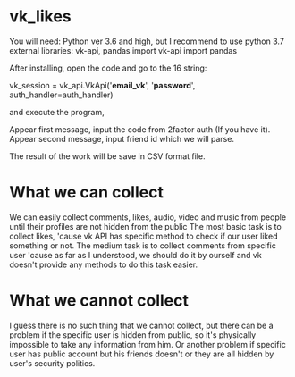 # vk_likes
You will need: Python ver 3.6 and high, but I recommend to use python 3.7
external libraries: vk-api, pandas
import vk-api
import pandas

After installing, open the code and go to the 16 string: 

vk_session = vk_api.VkApi('__email_vk__', '__password__', auth_handler=auth_handler)

and execute the program,

Appear first message, input the code from 2factor auth (If you have it).
Appear second message, input friend id which we will parse. 

The result of the work will be save in CSV format file. 

# What we can collect

We can easily collect comments, likes, audio, video and music from people until their profiles are not hidden from the public
The most basic task is to collect likes, 'cause vk API has specific method to check if our user liked something or not.
The medium task is to collect comments from specific user 'cause as far as I understood, we should do it by ourself and vk doesn't provide any methods to do this task easier. 

# What we cannot collect

I guess there is no such thing that we cannot collect, but there can be a problem if the specific user is hidden from public, so it's physically impossible to take any information from him. Or another problem if specific user has public account but his friends doesn't or they are all hidden by user's security politics. 
